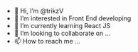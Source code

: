 - 👋 Hi, I’m @trikzV
- 👀 I’m interested in Front End developing
- 🌱 I’m currently learning React JS
- 💞️ I’m looking to collaborate on ...
- 📫 How to reach me ...

<!---
trikzV/trikzV is a ✨ special ✨ repository because its `README.md` (this file) appears on your GitHub profile.
You can click the Preview link to take a look at your changes.
--->
